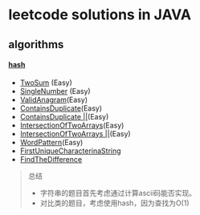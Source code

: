 # leetcode solutions in JAVA

## algorithms

#### [hash](algorithms/hash_table)

- [TwoSum](algorithms/hash_table/TwoSum.java) (Easy)
- [SingleNumber](algorithms/hash_table/SingleNumber.java) (Easy) 
- [ValidAnagram](algorithms/hash_table/ValidAnagram.java)(Easy)
- [ContainsDuplicate](algorithms/hash_table/ContainsDuplicate.java)(Easy)
- [ContainsDuplicate ||](algorithms/hash_table/ContainsDuplicate2.java)(Easy)
- [IntersectionOfTwoArrays](algorithms/hash_table/IntersectionOfTwoArrays.java)(Easy)
- [IntersectionOfTwoArrays ||](algorithms/hash_table/IntersectionOfTwoArrays2.java)(Easy)
- [WordPattern](algorithms/hash_table/WordPattern.java)(Easy)
- [FirstUniqueCharacterinaString](algorithms/hash_table/FirstUniqueCharacterinaString.java)
- [FindTheDifference](algorithms/hash_table/FindTheDifference.java)


 > 总结
 > - 字符串的题目首先考虑通过计算ascii码能否实现。
 > - 对比类的题目，考虑使用hash，因为查找为O(1)

